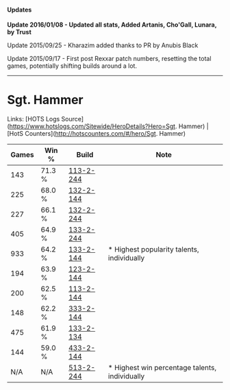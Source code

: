 #### Updates
**Update 2016/01/08 - Updated all stats, Added Artanis, Cho'Gall, Lunara, by Trust**

Update 2015/09/25 - Kharazim added thanks to PR by Anubis Black

Update 2015/09/17 - First post Rexxar patch numbers, resetting the total games, potentially shifting builds around a lot.

***

# Sgt. Hammer

Links: [HOTS Logs Source](https://www.hotslogs.com/Sitewide/HeroDetails?Hero=Sgt. Hammer) | [HotS Counters](http://hotscounters.com/#/hero/Sgt. Hammer)

Games  | Win %  | Build     | Note
-----  | -----  | -----     | ----
143    | 71.3 % | [113-2-244](http://www.heroesfire.com/hots/talent-calculator/sergeant-hammer#gTrK) | 
225    | 68.0 % | [132-2-144](http://www.heroesfire.com/hots/talent-calculator/sergeant-hammer#hCCW) | 
227    | 66.1 % | [132-2-244](http://www.heroesfire.com/hots/talent-calculator/sergeant-hammer#hCE4) | 
405    | 64.9 % | [133-2-244](http://www.heroesfire.com/hots/talent-calculator/sergeant-hammer#hEgK) | 
933    | 64.2 % | [133-2-144](http://www.heroesfire.com/hots/talent-calculator/sergeant-hammer#hEem) | * Highest popularity talents, individually
194    | 63.9 % | [123-2-144](http://www.heroesfire.com/hots/talent-calculator/sergeant-hammer#gsEG) | 
200    | 62.5 % | [113-2-144](http://www.heroesfire.com/hots/talent-calculator/sergeant-hammer#gTpm) | 
148    | 62.2 % | [333-2-144](http://www.heroesfire.com/hots/talent-calculator/sergeant-hammer#oswm) | 
475    | 61.9 % | [133-2-134](http://www.heroesfire.com/hots/talent-calculator/sergeant-hammer#hEec) | 
144    | 59.0 % | [433-2-144](http://www.heroesfire.com/hots/talent-calculator/sergeant-hammer#sh3m) | 
N/A    | N/A    | [513-2-244](http://www.heroesfire.com/hots/talent-calculator/sergeant-hammer#vkPK) | * Highest win percentage talents, individually
